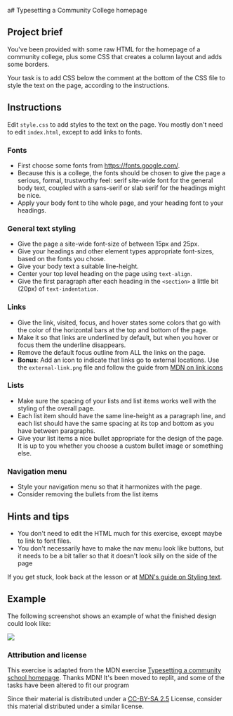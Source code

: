 a# Typesetting a Community College homepage

## Project brief

You've been provided with some raw HTML for the homepage of a community college, plus some CSS that creates a column layout and adds some borders. 

Your task is to add CSS below the comment at the bottom of the CSS file to style the text on the page, according to the instructions.

## Instructions

Edit `style.css` to add styles to the text on the page. You mostly don't need to edit `index.html`, except to add links to fonts.

### Fonts

* First choose some fonts from https://fonts.google.com/.
* Because this is a college, the fonts should be chosen to give the page a serious, formal, trustworthy feel: serif site-wide font for the general body text, coupled with a sans-serif or slab serif for the headings might be nice.
* Apply your body font to tìhe whole page, and your heading font to your headings.

### General text styling

* Give the page a site-wide font-size of between 15px and 25px.
* Give your headings and other element types appropriate font-sizes, based on the fonts you chose.
* Give your body text a suitable line-height.
* Center your top level heading on the page using `text-align`.
* Give the first paragraph after each heading in the `<section>` a little bit (20px) of `text-indentation`.

### Links

* Give the link, visited, focus, and hover states some colors that go with the color of the horizontal bars at the top and bottom of the page.
* Make it so that links are underlined by default, but when you hover or focus them the underline disappears.
* Remove the default focus outline from ALL the links on the page.
* **Bonus**: Add an icon to indicate that links go to external locations. Use the `external-link.png` file and follow the guide from [MDN on link icons](https://developer.mozilla.org/en-US/docs/Learn/CSS/Styling_text/Styling_links#including_icons_on_links)

### Lists

* Make sure the spacing of your lists and list items works well with the styling of the overall page.
* Each list item should have the same line-height as a paragraph line, and each list should have the same spacing at its top and bottom as you have between paragraphs.
* Give your list items a nice bullet appropriate for the design of the page. It is up to you whether you choose a custom bullet image or something else.

### Navigation menu

* Style your navigation menu so that it harmonizes with the page.
* Consider removing the bullets from the list items

## Hints and tips

* You don't need to edit the HTML much for this exercise, except maybe to link to font files.
* You don't necessarily have to make the nav menu look like buttons, but it needs to be a bit taller so that it doesn't look silly on the side of the page

If you get stuck, look back at the lesson or at [MDN's guide on Styling text](https://developer.mozilla.org/en-US/docs/Learn/CSS/Styling_text).

## Example

The following screenshot shows an example of what the finished design could look like:

![](community-college-finished.png)

### Attribution and license

This exercise is adapted from the MDN exercise [Typesetting a community school homepage](https://developer.mozilla.org/en-US/docs/Learn/CSS/Styling_text/Typesetting_a_homepage). Thanks MDN! It's been moved to replit, and some of the tasks have been altered to fit our program

Since their material is distributed under a [CC-BY-SA 2.5](https://creativecommons.org/licenses/by-sa/2.5/) License, consider this material distributed under a similar license.